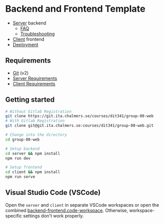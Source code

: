 # Backend and Frontend Template

* [Server](./server/README.md) backend
  * [FAQ](./server/docs/FAQ.md)
  * [Troubleshooting](./server/docs/TROUBLESHOOTING.md)
* [Client](./client/README.md) frontend
* [Deployment](./docs/DEPLOYMENT.md)

## Requirements

* [Git](https://git-scm.com/) (v2)
* [Server Requirements](./server/README.md#Requirements)
* [Client Requirements](./client/README.md#Requirements)

## Getting started

```bash
# Without Gitlab Registration
git clone https://git.ita.chalmers.se/courses/dit341/group-00-web
# With Gitlab Registration
git clone git@git.ita.chalmers.se:courses/dit341/group-00-web.git

# Change into the directory
cd group-00-web

# Setup backend
cd server && npm install
npm run dev

# Setup frontend
cd client && npm install
npm run serve
```

## Visual Studio Code (VSCode)

Open the `server` and `client` in separate VSCode workspaces or open the combined [backend-frontend.code-workspace](./backend-frontend.code-workspace). Otherwise, workspace-specific settings don't work properly.
